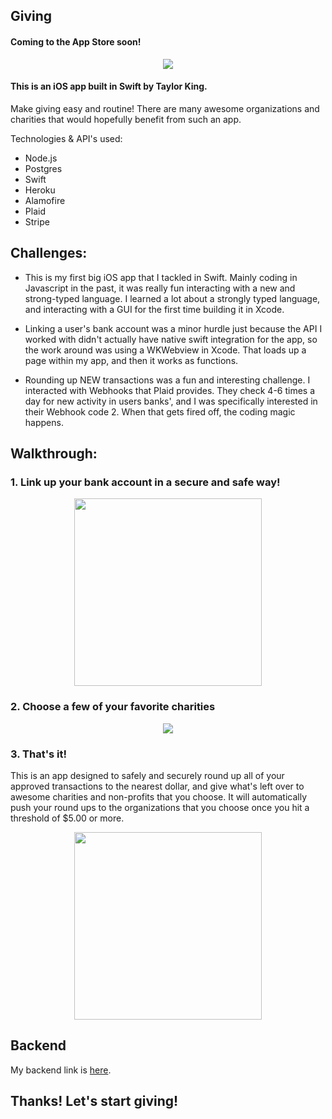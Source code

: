 ## Giving

#### Coming to the App Store soon!

<p align="center">
  <img src="http://i.imgur.com/bSHR8sj.png" max-width="100%">
</p>

#### This is an iOS app built in Swift by Taylor King.

Make giving easy and routine! There are many awesome organizations and charities that would hopefully benefit from such an app.

Technologies & API's used:

* Node.js
* Postgres
* Swift
* Heroku
* Alamofire
* Plaid
* Stripe

## Challenges:

* This is my first big iOS app that I tackled in Swift. Mainly coding in Javascript in the past, it was really fun interacting with a new and strong-typed language. I learned a lot about a strongly typed language, and interacting with a GUI for the first time building it in Xcode.

* Linking a user's bank account was a minor hurdle just because the API I worked with didn't actually have native swift integration for the app, so the work around was using a WKWebview in Xcode. That loads up a page within my app, and then it works as functions.

* Rounding up NEW transactions was a fun and interesting challenge. I interacted with Webhooks that Plaid provides. They check 4-6 times a day for new activity in users banks', and I was specifically interested in their Webhook code 2. When that gets fired off, the coding magic happens.

## Walkthrough:

### 1. Link up your bank account in a secure and safe way!

<p align="center">
<img src="http://i.imgur.com/N3gc9dZ.png" width="300px">
</p>

### 2. Choose a few of your favorite charities

<p align="center">
<img src="http://i.imgur.com/TozCDRi.gif">
</p>


### 3. That's it!

This is an app designed to safely and securely round up all of your approved transactions to the nearest dollar, and give what's left over to awesome charities and non-profits that you choose. It will automatically push your round ups to the organizations that you choose once you hit a threshold of $5.00 or more.

<p align="center">
<img src="http://i.imgur.com/OqBpdVd.png" width="300px">
</p>

## Backend

My backend link is <a href="https://github.com/dekkofilms/backend/tree/master">here</a>.

## Thanks! Let's start giving!
